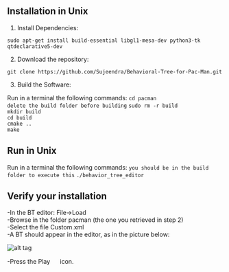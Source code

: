 Installation in Unix
------------
1) Install Dependencies:

`sudo apt-get install build-essential libgl1-mesa-dev python3-tk qtdeclarative5-dev`

2) Download the repository:

`git clone https://github.com/Sujeendra/Behavioral-Tree-for-Pac-Man.git`

3) Build the Software:

Run in a terminal the following commands:
`cd pacman` <br/>
`delete the build folder before building`
`sudo rm -r build` <br/>
`mkdir build` <br/>
`cd build` <br/>
`cmake ..` <br/>
`make`

Run in Unix
------------

Run in a terminal the following commands:
`you should be in the build folder to execute this`
`./behavior_tree_editor`







Verify your installation
------------
-In the BT editor: File->Load  <br/>
-Browse in the folder pacman (the one you retrieved in step 2)  <br/>
-Select the file Custom.xml  <br/>
-A BT should appear in the editor, as in the picture below: <br/>

![alt tag](https://github.com/miccol/pacmanBT/blob/master/ScreenWindows.jpg)





-Press the Play <img src="https://github.com/miccol/pacmanBT/blob/master/bt_editor/qt_nodeditor/resources/play.png" width="15" height="15"> icon. <br/>










